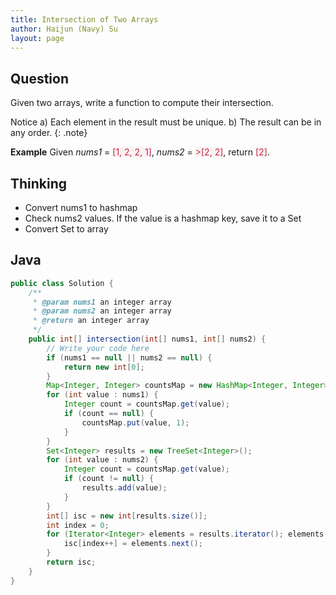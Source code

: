 ```yaml
---
title: Intersection of Two Arrays
author: Haijun (Navy) Su
layout: page
---
```

## Question
Given two arrays, write a function to compute their intersection.

<i class="fa fa-info-circle" aria-hidden="true"></i> Notice
a) Each element in the result must be unique.
b) The result can be in any order.
{: .note}

**Example**
Given *nums1* = <font style="color: #C72541; background: #F9F2F4;">[1, 2, 2, 1]</font>, *nums2* = <font style="color: #C72541; background: #F9F2F4;">>[2, 2]</font>, return <font style="color: #C72541; background: #F9F2F4;">[2]</font>.

## Thinking
* Convert nums1 to hashmap
* Check nums2 values. If the value is a hashmap key, save it to a Set
* Convert Set to array 

## Java

~~~ java
public class Solution {
    /**
     * @param nums1 an integer array
     * @param nums2 an integer array
     * @return an integer array
     */
    public int[] intersection(int[] nums1, int[] nums2) {
        // Write your code here
        if (nums1 == null || nums2 == null) {
            return new int[0];
        }
        Map<Integer, Integer> countsMap = new HashMap<Integer, Integer>();
        for (int value : nums1) {
            Integer count = countsMap.get(value);
            if (count == null) {
                countsMap.put(value, 1);
            }
        }
        Set<Integer> results = new TreeSet<Integer>();
        for (int value : nums2) {
            Integer count = countsMap.get(value);
            if (count != null) {
                results.add(value);
            }
        }
        int[] isc = new int[results.size()];
        int index = 0;
        for (Iterator<Integer> elements = results.iterator(); elements.hasNext(); ) {
            isc[index++] = elements.next();
        }
        return isc;
    }
}
~~~
